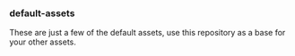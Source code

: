 ### default-assets

These are just a few of the default assets, use this repository as a base for your other assets. 